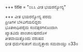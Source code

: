 +++
title = "೦೩೩ ವೀತ ಭಯರನ್ಯೋನ್ಯ"

+++
ವೀತ ಭಯರನ್ಯೋನ್ಯ ಪರಮ  
ಪ್ರೀತಿಗಳ ಬೆಳವಿಗೆಯಲಿದ್ದರು  
ಭೂತಳಾಧಿಪರೈದು ಸಂವತ್ಸರಗಳೊಂದಾಗಿ   
ಖ್ಯಾತವಿದು ಪಾಂಚಾಲಪುರದೊಳ  
ತೀತವಾಯಿತ್ತೊಂದು ವರುಷವ  
ಭೀತ ಧರ್ಮಸುತಂಗೆ ಮುವ್ವತ್ತಾರು ಸಮವಾಯ್ತು      ॥33॥